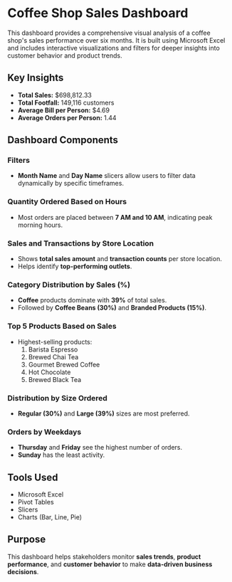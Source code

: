 # Coffee Shop Sales Dashboard

This dashboard provides a comprehensive visual analysis of a coffee shop's sales performance over six months. It is built using Microsoft Excel and includes interactive visualizations and filters for deeper insights into customer behavior and product trends.

## Key Insights

- **Total Sales:** $698,812.33  
- **Total Footfall:** 149,116 customers  
- **Average Bill per Person:** $4.69  
- **Average Orders per Person:** 1.44

## Dashboard Components

### Filters
- **Month Name** and **Day Name** slicers allow users to filter data dynamically by specific timeframes.

### Quantity Ordered Based on Hours
- Most orders are placed between **7 AM and 10 AM**, indicating peak morning hours.

### Sales and Transactions by Store Location
- Shows **total sales amount** and **transaction counts** per store location.
- Helps identify **top-performing outlets**.

### Category Distribution by Sales (%)
- **Coffee** products dominate with **39%** of total sales.
- Followed by **Coffee Beans (30%)** and **Branded Products (15%)**.

### Top 5 Products Based on Sales
- Highest-selling products:
  1. Barista Espresso
  2. Brewed Chai Tea
  3. Gourmet Brewed Coffee
  4. Hot Chocolate
  5. Brewed Black Tea

### Distribution by Size Ordered
- **Regular (30%)** and **Large (39%)** sizes are most preferred.

### Orders by Weekdays
- **Thursday** and **Friday** see the highest number of orders.
- **Sunday** has the least activity.

## Tools Used

- Microsoft Excel  
- Pivot Tables  
- Slicers  
- Charts (Bar, Line, Pie)

## Purpose

This dashboard helps stakeholders monitor **sales trends**, **product performance**, and **customer behavior** to make **data-driven business decisions**.